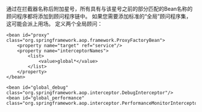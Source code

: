 通过在拦截器名称后附加星号，所有具有与该星号之前的部分匹配的Bean名称的顾问程序都将添加到顾问程序链中。 如果您需要添加标准的“全局”顾问程序集，这可能会派上用场。 定义两个全局顾问：

	<bean id="proxy" class="org.springframework.aop.framework.ProxyFactoryBean">
	    <property name="target" ref="service"/>
	    <property name="interceptorNames">
	        <list>
	            <value>global*</value>
	        </list>
	    </property>
	</bean>
	
	<bean id="global_debug" class="org.springframework.aop.interceptor.DebugInterceptor"/>
	<bean id="global_performance" class="org.springframework.aop.interceptor.PerformanceMonitorInterceptor"/>